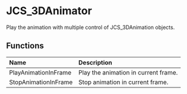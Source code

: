 # JCS_3DAnimator

Play the animation with multiple control of JCS_3DAnimation objects.

## Functions

| Name                 | Description                          |
|:---------------------|:-------------------------------------|
| PlayAnimationInFrame | Play the animation in current frame. |
| StopAnimationInFrame | Stop animation in current frame.     |
